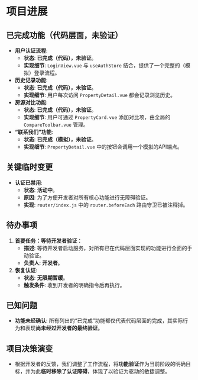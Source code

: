 # 项目进展

## 已完成功能（代码层面，未验证）

-   **用户认证流程**:
    -   **状态**: **已完成（代码），未验证**。
    -   **实现细节**: `LoginView.vue` 与 `useAuthStore` 结合，提供了一个完整的（模拟）登录流程。
-   **历史记录功能**:
    -   **状态**: **已完成（代码），未验证**。
    -   **实现细节**: 用户每次访问 `PropertyDetail.vue` 都会记录浏览历史。
-   **房源对比功能**:
    -   **状态**: **已完成（代码），未验证**。
    -   **实现细节**: 用户可通过 `PropertyCard.vue` 添加对比项，由全局的 `CompareToolbar.vue` 管理。
-   **“联系我们”功能**:
    -   **状态**: **已完成（模拟），未验证**。
    -   **实现细节**: `PropertyDetail.vue` 中的按钮会调用一个模拟的API端点。

## 关键临时变更

-   **认证已禁用**:
    -   **状态**: **活动中**。
    -   **原因**: 为了方便开发者对所有核心功能进行无障碍验证。
    -   **实现**: `router/index.js` 中的 `router.beforeEach` 路由守卫已被注释掉。

## 待办事项

1.  **首要任务：等待开发者验证**：
    -   **描述**: 等待开发者启动服务，对所有已在代码层面实现的功能进行全面的手动验证。
    -   **负责人**: **开发者**。
2.  **恢复认证**:
    -   **状态**: **无限期暂缓**。
    -   **触发条件**: 收到开发者的明确指令后再执行。

## 已知问题

-   **功能未经确认**: 所有列出的“已完成”功能都仅代表代码层面的完成，其实际行为和表现**尚未经过开发者的最终验证**。

## 项目决策演变

-   根据开发者的反馈，我们调整了工作流程，将**功能验证**作为当前阶段的明确目标，并为此**临时移除了认证障碍**，体现了以验证为驱动的敏捷调整。
